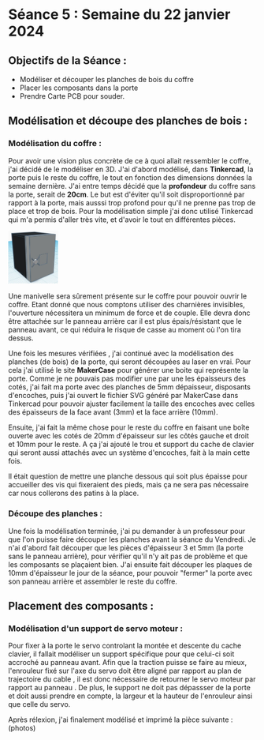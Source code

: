 # Séance 5 : Semaine du 22 janvier 2024

## Objectifs de la Séance :
- Modéliser et découper les planches de bois du coffre
- Placer les composants dans la porte
- Prendre Carte PCB pour souder.

## Modélisation et découpe des planches de bois  :
### Modélisation du coffre :
Pour avoir une vision plus concrète de ce à quoi allait ressembler le coffre, j'ai décidé de le modéliser en 3D. J'ai d'abord modélisé, dans **Tinkercad**, la porte puis le reste du coffre, le tout en fonction des dimensions données la semaine dernière. J'ai entre temps décidé que la **profondeur** du coffre sans la porte, serait de **20cm**. Le but est d'éviter qu'il soit disproportionné par rapport à la porte, mais ausssi trop profond pour qu'il ne prenne pas trop de place et trop de bois. Pour la modélisation simple j'ai donc utilisé Tinkercad qui m'a permis d'aller très vite, et d'avoir le tout en différentes pièces.
 
 <img src="../../Images/coffre_tinkercad.jpg" alt="coffre Tinkercad" width=20% />

Une manivelle sera sûrement présente sur le coffre pour pouvoir ouvrir le coffre. Etant donné que nous comptons utiliser des charnières invisibles, l'ouverture nécessitera un minimum de force et de couple. Elle devra donc être attachée sur le panneau arrière car il est plus épais/résistant que le panneau avant, ce qui réduira le risque de casse au moment où l'on tira dessus.

Une fois les mesures vérifiées , j'ai continué avec la modélisation des planches (de bois) de la porte, qui seront découpées au laser en vrai. Pour cela j'ai utilisé le site **MakerCase** pour générer une boite qui représente la porte. Comme je ne pouvais pas modifier une par une les épaisseurs des cotés, j'ai fait ma porte avec des planches de 5mm dépaisseur, disposants d'encoches, puis j'ai ouvert le fichier SVG généré par MakerCase dans Tinkercad pour pouvoir ajuster facilement la taille des encoches avec celles des épaisseurs de la face avant (3mm) et la face arrière (10mm).


Ensuite, j'ai fait la même chose pour le reste du coffre en faisant une boîte ouverte avec les cotés de 20mm d'épaisseur sur les côtés gauche et droit et 10mm pour le reste. 
A ça j'ai ajouté le trou et support du cache de clavier qui seront aussi attachés avec un système d'encoches, fait à la main cette fois.

Il était question de mettre une planche dessous qui soit plus épaisse pour accueiller des vis qui fixeraient des pieds, mais ça ne sera pas nécessaire car nous collerons des patins à la place.

### Découpe des planches :
Une fois la modélisation terminée, j'ai pu demander à un professeur pour que l'on puisse faire découper les planches avant la séance du Vendredi. Je n'ai d'abord fait découper que les pièces d'épaisseur 3 et 5mm (la porte sans le panneau arrière), pour vérifier qu'il n'y ait pas de problème et que les composants se plaçaient bien. J'ai ensuite fait découper les plaques de 10mm d'épaisseur le jour de la séance, pour pouvoir "fermer" la porte avec son panneau arrière et assembler le reste du coffre.  

## Placement des composants :
### Modélisation d'un support de servo moteur :
Pour fixer à la porte le servo controlant la montée et descente du cache clavier, il fallait modéliser un support spécifique pour que celui-ci soit accroché au panneau avant. Afin que la traction puisse se faire au mieux, l'enrouleur fixé sur l'axe du servo doit être aligné par rapport au plan de trajectoire du cable , il est donc nécessaire de retourner le servo moteur par rapport au panneau . De plus, le support ne doit pas dépassser de la porte et doit aussi prendre en compte, la largeur et la hauteur de l'enrouleur ainsi que celle du servo. 

Après rélexion, j'ai finalement modélisé et imprimé la pièce suivante :  
(photos)



